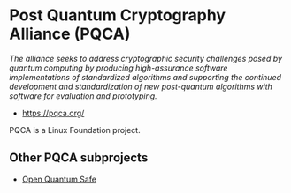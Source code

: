 <!-- SPDX-License-Identifier: CC-BY-4.0 -->

# Post Quantum Cryptography Alliance (PQCA)

_The alliance seeks to address cryptographic security challenges posed by quantum computing by producing high-assurance software implementations of standardized algorithms and supporting the continued development and standardization of new post-quantum algorithms with software for evaluation and prototyping._

- https://pqca.org/

PQCA is a Linux Foundation project.

## Other PQCA subprojects

- [Open Quantum Safe](https://openquantumsafe.org)
